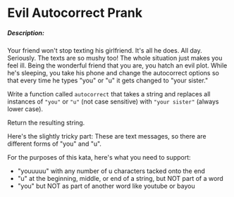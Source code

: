 # Evil Autocorrect Prank

##### Description:

Your friend won't stop texting his girlfriend. It's all he does. All day. Seriously. The texts are so mushy too! The whole situation just makes you feel ill. Being the wonderful friend that you are, you hatch an evil plot. While he's sleeping, you take his phone and change the autocorrect options so that every time he types "you" or "u" it gets changed to "your sister."

Write a function called `autocorrect` that takes a string and replaces all instances of `"you"` or `"u"` (not case sensitive) with `"your sister"` (always lower case).

Return the resulting string.

Here's the slightly tricky part: These are text messages, so there are different forms of "you" and "u".

For the purposes of this kata, here's what you need to support:

- "youuuuu" with any number of u characters tacked onto the end
- "u" at the beginning, middle, or end of a string, but NOT part of a word
- "you" but NOT as part of another word like youtube or bayou